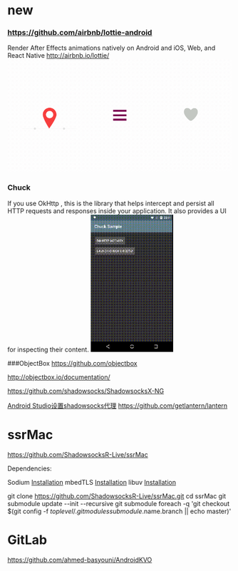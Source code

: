 # new

### https://github.com/airbnb/lottie-android
Render After Effects animations natively on Android and iOS, Web, and React Native http://airbnb.io/lottie/
![](media/15089912336765.gif)


### Chuck

If you use OkHttp , this is the library that helps intercept and persist all HTTP requests and responses inside your application. It also provides a UI for inspecting their content. 
![](media/15089909764420.gif)

###ObjectBox
https://github.com/objectbox

http://objectbox.io/documentation/

https://github.com/shadowsocks/ShadowsocksX-NG

[Android Studio设置shadowsocks代理](https://blog.csdn.net/u013495603/article/details/50970067)
https://github.com/getlantern/lantern

# ssrMac

https://github.com/ShadowsocksR-Live/ssrMac

Dependencies:

Sodium [Installation](https://download.libsodium.org/doc/installation/index.html)
mbedTLS [Installation](https://github.com/ARMmbed/mbedtls#cmake)
libuv [Installation](https://github.com/libuv/libuv#build-instructions)

git clone https://github.com/ShadowsocksR-Live/ssrMac.git
cd ssrMac
git submodule update --init --recursive
git submodule foreach -q 'git checkout $(git config -f $toplevel/.gitmodules submodule.$name.branch || echo master)'


# GitLab

https://github.com/ahmed-basyouni/AndroidKVO

